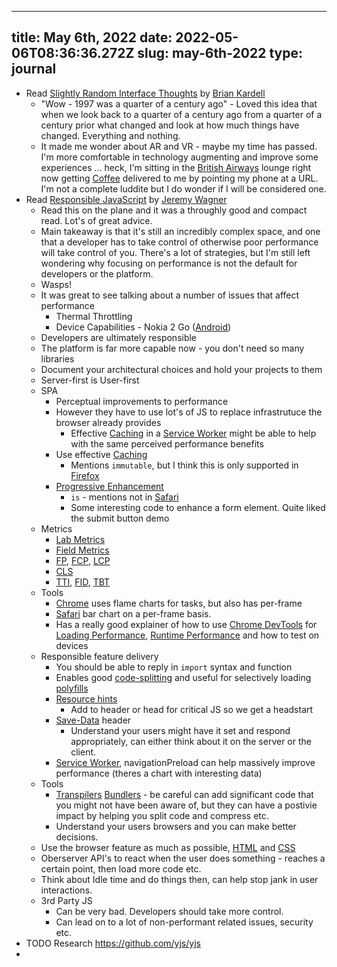 
---
title: May 6th, 2022 
date: 2022-05-06T08:36:36.272Z
slug: may-6th-2022
type: journal
---
* Read [Slightly Random Interface Thoughts](https://bkardell.com/blog/OnInterfaces.html) by [Brian Kardell](../entry/brian-kardell)
  * "Wow - 1997 was a quarter of a century ago" - Loved this idea that when we look back to a quarter of a century ago from a quarter of a century prior what changed and look at how much things have changed. Everything and nothing.
  * It made me wonder about AR and VR - maybe my time has passed. I'm more comfortable in technology augmenting and improve some experiences ... heck, I'm sitting in the [British Airways](../entry/british-airways) lounge right now getting [Coffee](../entry/coffee) delivered to me by pointing my phone at a URL. I'm not a complete luddite but I do wonder if I will be considered one.
* Read [Responsible JavaScript](../entry/responsible-javascript) by [Jeremy Wagner](../entry/jeremy-wagner)
  * Read this on the plane and it was a throughly good and compact read. Lot's of great advice.
  * Main takeaway is that it's still an incredibly complex space, and one that a developer has to take control of otherwise poor performance will take control of you. There's a lot of strategies, but I'm still left wondering why focusing on performance is not the default for developers or the platform.
  * Wasps!
  * It was great to see talking about a number of issues that affect performance
    * Thermal Throttling
    * Device Capabilities - Nokia 2 Go ([Android](../entry/android))
  * Developers are ultimately responsible
  * The platform is far more capable now - you don't need so many libraries
  * Document your architectural choices and hold your projects to them
  * Server-first is User-first
  * SPA
    * Perceptual improvements to performance
    * However they have to use lot's of JS to replace infrastrutuce the browser already provides
      * Effective [Caching](../entry/caching) in a [Service Worker](../entry/service-worker) might be able to help with the same perceived performance benefits
    * Use effective [Caching](../entry/caching)
      * Mentions `immutable`, but I think this is only supported in [Firefox](../entry/firefox)
    * [Progressive Enhancement](../entry/progressive-enhancement)
      * `is` - mentions not in [Safari](../entry/safari)
      * Some interesting code to enhance a form element. Quite liked the submit button demo
  * Metrics
    * [Lab Metrics](../entry/lab-metrics)
    * [Field Metrics](../entry/field-metrics)
    * [FP](../entry/fp), [FCP](../entry/fcp), [LCP](../entry/lcp)
    * [CLS](../entry/cls)
    * [TTI](../entry/tti), [FID](../entry/fid), [TBT](../entry/tbt)
  * Tools
    * [Chrome](../entry/chrome) uses flame charts for tasks, but also has per-frame
    * [Safari](../entry/safari) bar chart on a per-frame basis.
    * Has a really good explainer of how to use [Chrome DevTools](../entry/chrome-devtools) for [Loading Performance](../entry/loading-performance), [Runtime Performance](../entry/runtime-performance) and how to test on devices
  * Responsible feature delivery
    * You should be able to reply in `import` syntax and function
    * Enables good [code-splitting](../entry/code-splitting) and useful for selectively loading [polyfills](../entry/polyfills)
    * [Resource hints](../entry/resource-hints)
      * Add to header or head for critical JS so we get a headstart
    * [Save-Data](../entry/save-data) header
      * Understand your users might have it set and respond appropriately, can either think about it on the server or the client.
    * [Service Worker](../entry/service-worker), navigationPreload can help massively improve performance (theres a chart with interesting data)
  * Tools
    * [Transpilers](../entry/transpilers) [Bundlers](../entry/bundlers) - be careful can add significant code that you might not have been aware of, but they can have a postivie impact by helping you split code and compress etc.
    * Understand your users browsers and you can make better decisions.
  * Use the browser feature as much as possible, [HTML](../entry/html) and [CSS](../entry/css)
  * Oberserver API's to react when the user does something - reaches a certain point, then load more code etc.
  * Think about Idle time and do things then, can help stop jank in user interactions.
  * 3rd Party JS
    * Can be very bad. Developers should take more control.
    * Can lead on to a lot of non-performant related issues, security etc.
* TODO Research https://github.com/yjs/yjs
* 

